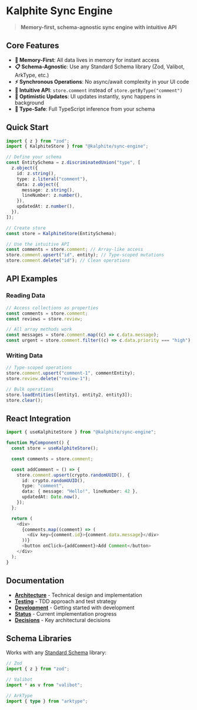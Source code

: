 # Kalphite Sync Engine

> **Memory-first, schema-agnostic sync engine with intuitive API**

## Core Features

- **🚀 Memory-First**: All data lives in memory for instant access
- **📋 Schema-Agnostic**: Use any Standard Schema library (Zod, Valibot, ArkType, etc.)
- **⚡ Synchronous Operations**: No async/await complexity in your UI code
- **🎨 Intuitive API**: `store.comment` instead of `store.getByType("comment")`
- **🔄 Optimistic Updates**: UI updates instantly, sync happens in background
- **🎯 Type-Safe**: Full TypeScript inference from your schema

## Quick Start

```typescript
import { z } from "zod";
import { KalphiteStore } from "@kalphite/sync-engine";

// Define your schema
const EntitySchema = z.discriminatedUnion("type", [
  z.object({
    id: z.string(),
    type: z.literal("comment"),
    data: z.object({
      message: z.string(),
      lineNumber: z.number(),
    }),
    updatedAt: z.number(),
  }),
]);

// Create store
const store = KalphiteStore(EntitySchema);

// Use the intuitive API
const comments = store.comment; // Array-like access
store.comment.upsert("id", entity); // Type-scoped mutations
store.comment.delete("id"); // Clean operations
```

## API Examples

### Reading Data

```typescript
// Access collections as properties
const comments = store.comment;
const reviews = store.review;

// All array methods work
const messages = store.comment.map((c) => c.data.message);
const urgent = store.comment.filter((c) => c.data.priority === "high");
```

### Writing Data

```typescript
// Type-scoped operations
store.comment.upsert("comment-1", commentEntity);
store.review.delete("review-1");

// Bulk operations
store.loadEntities([entity1, entity2, entity3]);
store.clear();
```

## React Integration

```typescript
import { useKalphiteStore } from "@kalphite/sync-engine";

function MyComponent() {
  const store = useKalphiteStore();

  const comments = store.comment;

  const addComment = () => {
    store.comment.upsert(crypto.randomUUID(), {
      id: crypto.randomUUID(),
      type: "comment",
      data: { message: "Hello!", lineNumber: 42 },
      updatedAt: Date.now(),
    });
  };

  return (
    <div>
      {comments.map((comment) => (
        <div key={comment.id}>{comment.data.message}</div>
      ))}
      <button onClick={addComment}>Add Comment</button>
    </div>
  );
}
```

## Documentation

- **[Architecture](./architecture.md)** - Technical design and implementation
- **[Testing](./testing.md)** - TDD approach and test strategy
- **[Development](./setup.md)** - Getting started with development
- **[Status](./status.md)** - Current implementation progress
- **[Decisions](./decisions.md)** - Key architectural decisions

## Schema Libraries

Works with any [Standard Schema](https://standardschema.dev/) library:

```typescript
// Zod
import { z } from "zod";

// Valibot
import * as v from "valibot";

// ArkType
import { type } from "arktype";
```
